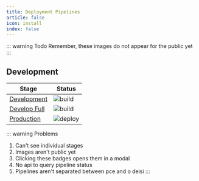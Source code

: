 ```yaml
---
title: Deployment Pipelines
article: false
icon: install
index: false
---
```

::: warning Todo
Remember, these images do not appear for the public yet
:::
## Development
|Stage|Status|
|---|---|
|[Development](https://devel.celticpaganism.org)|![build](https://gitlab.com/openordu/ordu-ui/badges/devel/pipeline.svg)|
|[Develop Full](https://devel.celticpaganism.org)|![build](https://gitlab.com/openordu/ordu-ui/badges/develv2/pipeline.svg)|
|[Production](https://celticpaganism.org)|![deploy](https://gitlab.com/openordu/ordu-ui/badges/main/pipeline.svg)|

::: warning Problems
1. Can't see individual stages
1. Images aren't public yet
1. Clicking these badges opens them in a modal
1. No api to query pipeline status
1. Pipelines aren't separated between pce and o deisi
:::